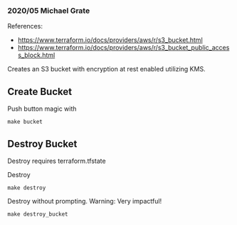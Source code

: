 ### 2020/05 Michael Grate 

References:
- https://www.terraform.io/docs/providers/aws/r/s3_bucket.html
- https://www.terraform.io/docs/providers/aws/r/s3_bucket_public_access_block.html

Creates an S3 bucket with encryption at rest enabled utilizing KMS. 

## Create Bucket

Push button magic with 
```
make bucket 
```

## Destroy Bucket
Destroy requires terraform.tfstate

Destroy
```
make destroy
```

Destroy without prompting. Warning: Very impactful!
```
make destroy_bucket

